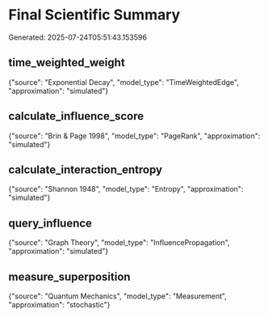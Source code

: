 # Final Scientific Summary
Generated: 2025-07-24T05:51:43.153596

## time_weighted_weight
{"source": "Exponential Decay", "model_type": "TimeWeightedEdge", "approximation": "simulated"}
## calculate_influence_score
{"source": "Brin & Page 1998", "model_type": "PageRank", "approximation": "simulated"}
## calculate_interaction_entropy
{"source": "Shannon 1948", "model_type": "Entropy", "approximation": "simulated"}
## query_influence
{"source": "Graph Theory", "model_type": "InfluencePropagation", "approximation": "simulated"}
## measure_superposition
{"source": "Quantum Mechanics", "model_type": "Measurement", "approximation": "stochastic"}